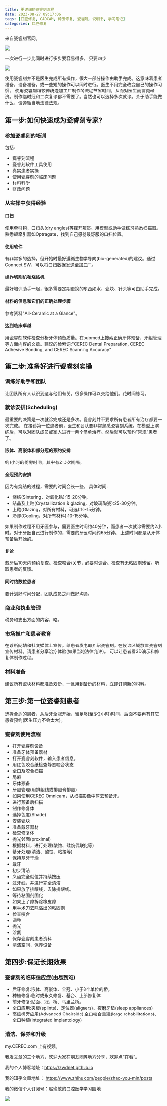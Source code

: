 ```yaml
---
title: 更详细的瓷睿刻流程
date: 2023-08-27 09:17:06
tags: [口腔修复, CADCAM, 椅旁修复, 瓷睿刻, 说明书, 学习笔记]
categories: 口腔修复
---
```

来自瓷睿刻官网。

![](https://zymblog-1258069789.cos.ap-chengdu.myqcloud.com/blog0412-cerect/01.jpg)

一次进行一步比同时进行多步要容易得多。
只要四步

![](https://zymblog-1258069789.cos.ap-chengdu.myqcloud.com/blog0412-cerect/02.jpg)

使用瓷睿刻并不是医生完成所有操作，很大一部分操作由助手完成。这意味着患者准备，设备准备，或一些短的操作可以同时进行。医生不用完全改变自己的操作习惯。
使用瓷睿刻相较传统送加工厂制作的流程节省时间，从而对医生而言更经济。制作临时冠和二次复诊都不需要了。当然也可以选择多次就诊。关于助手能做什么，请遵循当地法律法规。

## 第一步:如何快速成为瓷睿刻专家?
### 参加瓷睿刻的培训
包括:
- 瓷睿刻流程
- 瓷睿刻软件工具使用
- 真实患者实操
- 使用瓷睿刻的临床问题
- 材料科学
- 财政问题

### 从实操中获得经验
#### 口扫
使用牵引钩，口扫头(dry angles)等撑开颊部。用模型或助手做练习熟悉扫描器。熟悉颊牵引器如Optragate，找到自己感觉最舒服的口扫位置。
#### 使用软件
有非常多的选择，但开始时最好遵循生物学导向(bio-generated)的建议。通过Connect SW，可以将口扫数据发送至加工厂。
#### 操作切削机和烧结机
最好培训助手一起，很多需要定期更换的东西如水、瓷块、针头等可由助手完成。
#### 材料的信息和它们的正确处理步骤
参考资料"All-Ceramic at a Glance"。
#### 达到临床卓越
用瓷睿刻软件检查分析牙体预备质量。在pubmed上搜索正确牙体预备、牙龈管理等方面内容的文章。建议的检索词:"CEREC Dental Preparation, CEREC Adhesive  Bonding, and CEREC Scanning Accuracy"

## 第二步:准备好进行瓷睿刻实操
### 训练好助手和团队
让团队所有人认识到这与他们有关。很多操作可以交给他们。花时间练习。
### 就诊安排(Scheduling)
最重要的决策是一次就诊完成还是多次。瓷睿刻并不要求所有患者所有治疗都要一次完成。
在接诊第一位患者前，医生和团队要非常熟悉瓷睿刻系统。在模型上演练后，可以对团队成员或家人进行一两个简单治疗。然后就可以预约“常规”患者了。
#### 嵌体、高嵌体和部分冠的预约安排
约1小时的椅旁时间，其中有2-3次间隔。
#### 全冠预约安排
因为有烧结的过程，需要的时间会长一些。
具体时间:
- 烧结(Sintering，对氧化锆):15-20分钟。
- 结晶及上釉(Crystallization  & glazing，对玻璃陶瓷):25-30分钟。
- 上釉(Glazing，对所有材料，可选):10-15分钟。
- 冷却(Cooling，对所有材料):10-15分钟。

如果制作过程不用牙医参与，需要医生时间约40分钟，而患者一次就诊需要约2小时。对于牙医自己进行制作的，需要的牙医时间约65分钟。
上述时间都是从牙体预备后开始的。
#### 复诊
戴牙后10天内预约复查。检查咬合/关节，必要时调合。检查有无粘固剂残留。听取患者的反馈。
#### 同时约数位患者
要计划好时间分配，团队成员之间做好沟通。
### 商业和执业管理
税务和支出方面的内容，略。
### 市场推广和患者教育
在诊所网站和社交媒体上宣传。给患者发电邮介绍瓷睿刻。在候诊区域放置瓷睿刻宣传材料。请患者分享治疗体验(如果当地法律允许)。
可以让患者看3D演示和修复体制作过程。
### 材料准备
建议所有瓷块材料都准备双份，一旦用到备份的材料，立即订购新的材料。

## 第三步:第一位瓷睿刻患者
选择合适的患者，从后牙全冠开始，留足够(至少2小时)时间，后面不要再有其它患者预约(医生压力不会太大)。
### 瓷睿刻使用流程
- 打开瓷睿刻设备
- 准备牙体预备器材
- 打开瓷睿刻软件，输入患者信息。
- 用红色咬合纸检查静态咬合状态
- 全口及咬合扫描
- 局麻
- 牙体预备
- 牙龈管理(用排龈线或排龈膏排龈)
- 如果使用CEREC Omnicam，从扫描影像中剪去预备牙。
- 进行预备后扫描
- 制作修复体
- 选择色度(Shade)
- 安装瓷块
- 准备戴牙器材
- 检查修复体
- 抛光邻面(proximal)
- 根据材料，进行处理(酸蚀、硅烷偶联化等)
- 基牙处理(清洁、酸蚀、粘接等)
- 保持基牙干燥
- 戴牙
- 初步清洁
- 义齿完全就位并持续按压
- 过牙线，并进行完全清洁
- 如果放了排龈线，去除排龈线。
- 等待粘固剂固化
- 如果上了障拆除橡皮障
- 用手术刀去除溢出的粘固剂
- 检查咬合
- 调整
- 抛光
- 涂氟
- 保存瓷睿刻患者资料
- 清洁空间，保养设备

## 第四步:保证长期效果
### 瓷睿刻的临床适应症(由易到难)
- 后牙修复:嵌体、高嵌体、全冠、小于3个单位的桥。
- 种植修复:临时或永久修复、基台、上部修复体
- 前牙修复:贴面、冠、桥、马里兰桥。
- 全口应用:夹板(splints)、定位器(aligners)、夜磨牙垫(sleep  appliances)
- 高级椅旁应用(Advanced Chairside):全口咬合重建(large rehabilitations)、全口种植(integrated  implantology)

### 清洁、保养和升级
my.CEREC.com 上有视频。




我发文章的三个地方，欢迎大家在朋友圈等地方分享，欢迎点“在看”。

我的个人博客地址：https://zwdnet.github.io

我的知乎文章地址： https://www.zhihu.com/people/zhao-you-min/posts

我的微信个人订阅号：赵瑜敏的口腔医学学习园地

![](https://zymblog-1258069789.cos.ap-chengdu.myqcloud.com/other/wx.jpg)
